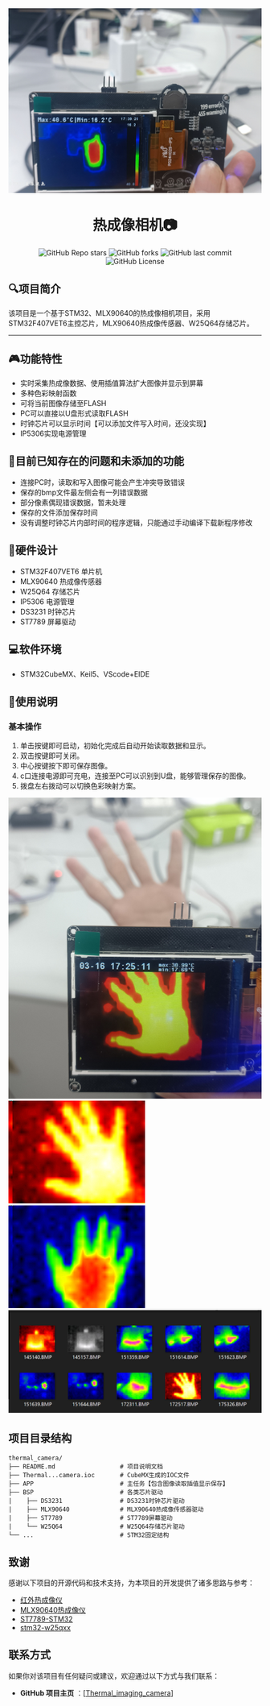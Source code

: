 <div align="center">

<img src="readme-img/img1.jpg"/>

# 热成像相机📷


![GitHub Repo stars](https://img.shields.io/github/stars/ZhangHan-star/Thermal_imaging_camera)
![GitHub forks](https://img.shields.io/github/forks/ZhangHan-star/Thermal_imaging_camera)
![GitHub last commit](https://img.shields.io/github/last-commit/ZhangHan-star/Thermal_imaging_camera)
![GitHub License](https://img.shields.io/github/license/ZhangHan-star/Thermal_imaging_camera)


</div>

## 🔍项目简介

该项目是一个基于STM32、MLX90640的热成像相机项目，采用STM32F407VET6主控芯片，MLX90640热成像传感器、W25Q64存储芯片。

---

## 🎮功能特性

  * 实时采集热成像数据、使用插值算法扩大图像并显示到屏幕
  * 多种色彩映射函数
  * 可将当前图像存储至FLASH
  * PC可以直接以U盘形式读取FLASH
  * 时钟芯片可以显示时间【可以添加文件写入时间，还没实现】
  * IP5306实现电源管理

## 🚧目前已知存在的问题和未添加的功能

  * 连接PC时，读取和写入图像可能会产生冲突导致错误
  * 保存的bmp文件最左侧会有一列错误数据
  * 部分像素偶现错误数据，暂未处理
  * 保存的文件添加保存时间
  * 没有调整时钟芯片内部时间的程序逻辑，只能通过手动编译下载新程序修改

## 🔌硬件设计

  * STM32F407VET6 单片机
  * MLX90640 热成像传感器
  * W25Q64 存储芯片
  * IP5306 电源管理
  * DS3231 时钟芯片
  * ST7789 屏幕驱动

## 💻软件环境

  * STM32CubeMX、Keil5、VScode+EIDE

## 📕使用说明

### 基本操作

  1. 单击按键即可启动，初始化完成后自动开始读取数据和显示。
  2. 双击按键即可关闭。
  3. 中心按键按下即可保存图像。
  4. c口连接电源即可充电，连接至PC可以识别到U盘，能够管理保存的图像。
  5. 拨盘左右拨动可以切换色彩映射方案。

<img src="readme-img/img2.jpg" title="img2"/>　
<img src="readme-img/img3.jpg" title="铁红色"/>　
<img src="readme-img/img4.jpg" title="冷热色调"/>　
<img src="readme-img/img5.png" title="PC"/>　

## 项目目录结构

```
thermal_camera/
├── README.md                  # 项目说明文档
├── Thermal...camera.ioc       # CubeMX生成的IOC文件
├── APP                        # 主任务【包含图像读取插值显示保存】
├── BSP                        # 各类芯片驱动
|    ├── DS3231                # DS3231时钟芯片驱动
|    ├── MLX90640              # MLX90640热成像传感器驱动
|    ├── ST7789                # ST7789屏幕驱动
|    └── W25Q64                # W25Q64存储芯片驱动
└── ...                        # STM32固定结构
```

## 致谢

感谢以下项目的开源代码和技术支持，为本项目的开发提供了诸多思路与参考：

  * [红外热成像仪](https://oshwhub.com/qlexcel/xuan-zhuai)
  * [MLX90640热成像仪](https://oshwhub.com/sjj12345/mlx90640-re-cheng-xiang-yi)
  * [ST7789-STM32](https://github.com/Floyd-Fish/ST7789-STM32)
  * [stm32-w25qxx](https://github.com/lbthomsen/stm32-w25qxx)

## 联系方式

如果你对该项目有任何疑问或建议，欢迎通过以下方式与我们联系：

  * **GitHub 项目主页** ：[[Thermal_imaging_camera](https://github.com/ZhangHan-star/Thermal_imaging_camera)]
